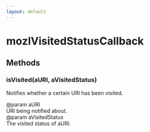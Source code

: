 ```yaml
---
layout: default
---
```


# mozIVisitedStatusCallback #

## Methods ##

### isVisited(aURI, aVisitedStatus) ###
  
Notifies whether a certain URI has been visited.  
  
@param aURI  
       URI being notified about.  
@param aVisitedStatus  
       The visited status of aURI.  
  

